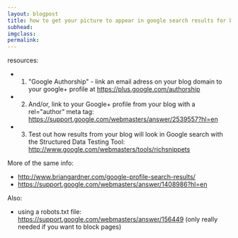 ```yaml
---
layout: blogpost
title: how to get your picture to appear in google search results for blog articles
subhead:
imgclass:
permalink:
---
```


resources:
- 1. "Google Authorship" - link an email adress on your blog domain to your google+ profile at https://plus.google.com/authorship
- 2. And/or, link to your Google+ profile from your blog with a rel="author" meta tag: https://support.google.com/webmasters/answer/2539557?hl=en
- 3. Test out how results from your blog will look in Google search with the Structured Data Testing Tool: http://www.google.com/webmasters/tools/richsnippets

More of the same info:
- http://www.briangardner.com/google-profile-search-results/
- https://support.google.com/webmasters/answer/1408986?hl=en

Also:
- using a robots.txt file: https://support.google.com/webmasters/answer/156449 (only really needed if you want to block pages)